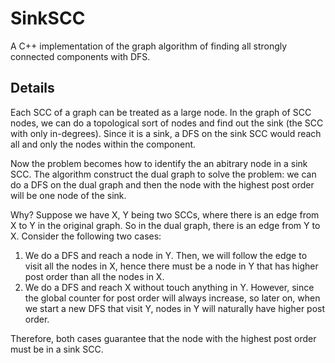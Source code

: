 # SinkSCC

A C++ implementation of the graph algorithm of finding all strongly connected components with DFS.

## Details
Each SCC of a graph can be treated as a large node. In the graph of SCC nodes, 
we can do a topological sort of nodes and find out the sink (the SCC with only in-degrees). 
Since it is a sink, a DFS on the sink SCC would reach all and only the nodes within the component.

Now the problem becomes how to identify the an abitrary node in a sink SCC. The algorithm construct 
the dual graph to solve the problem: we can do a DFS on the dual graph and then the node with the highest 
post order will be one node of the sink.

Why? Suppose we have X, Y being two SCCs, where there is an edge from X to Y in the original graph. 
So in the dual graph, there is an edge from Y to X. Consider the following two cases:

1. We do a DFS and reach a node in Y. Then, we will follow the edge to visit all the nodes in X, hence
   there must be a node in Y that has higher post order than all the nodes in X.
2. We do a DFS and reach X without touch anything in Y. However, since the global counter for post order
   will always increase, so later on, when we start a new DFS that visit Y, nodes in Y will naturally have 
   higher post order.

Therefore, both cases guarantee that the node with the highest post order must be in a sink SCC.
